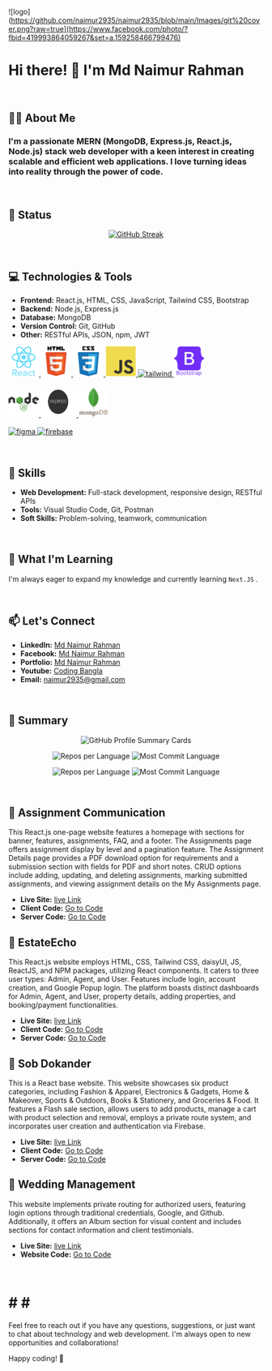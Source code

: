 ![logo](https://github.com/naimur2935/naimur2935/blob/main/Images/git%20cover.png?raw=true](https://www.facebook.com/photo/?fbid=419993864059267&set=a.159258466799476)

<h1>Hi there! 👋 I'm Md Naimur Rahman</h1>
<br>

## 🧑‍💻 About Me


<h3>
I'm a passionate MERN (MongoDB, Express.js, React.js, Node.js) stack web developer with a keen interest in creating scalable and efficient web applications. I love turning ideas into reality through the power of code.
</h3>
<br>

## 🚀 Status 

<p align='center'>
<a href="https://git.io/streak-stats"><img src="https://github-readme-streak-stats.herokuapp.com?user=naimur2935&theme=transparent" alt="GitHub Streak" /></a>
</p>

<br>

## 💻 Technologies & Tools 

- **Frontend:** React.js, HTML, CSS, JavaScript, Tailwind CSS, Bootstrap
- **Backend:** Node.js, Express.js
- **Database:** MongoDB
- **Version Control:** Git, GitHub
- **Other:** RESTful APIs, JSON, npm, JWT
<p align="left"> 
    <a href="https://reactjs.org/" target="_blank" rel="noreferrer"> 
        <img src="https://raw.githubusercontent.com/devicons/devicon/master/icons/react/react-original-wordmark.svg" alt="react" width="60" height="60"/> 
    </a>
    <a href="https://www.w3.org/html/" target="_blank" rel="noreferrer"> 
        <img src="https://raw.githubusercontent.com/devicons/devicon/master/icons/html5/html5-original-wordmark.svg" alt="html5" width="60" height="60"/> 
    </a>
    <a href="https://www.w3schools.com/css/" target="_blank" rel="noreferrer"> 
        <img src="https://raw.githubusercontent.com/devicons/devicon/master/icons/css3/css3-original-wordmark.svg" alt="css3" width="60" height="60"/> 
    </a>
    <a href="https://developer.mozilla.org/en-US/docs/Web/JavaScript" target="_blank" rel="noreferrer"> 
        <img src="https://raw.githubusercontent.com/devicons/devicon/master/icons/javascript/javascript-original.svg" alt="javascript" width="60" height="60"/> 
    </a> 
    <a href="https://tailwindcss.com/" target="_blank" rel="noreferrer"> 
        <img src="https://www.vectorlogo.zone/logos/tailwindcss/tailwindcss-icon.svg" alt="tailwind" width="60" height="60"/> 
    </a>
    <a href="https://getbootstrap.com" target="_blank" rel="noreferrer"> 
        <img src="https://raw.githubusercontent.com/devicons/devicon/master/icons/bootstrap/bootstrap-plain-wordmark.svg" alt="bootstrap" width="60" height="60"/> 
    </a> <br> <br>
    <a href="https://nodejs.org" target="_blank" rel="noreferrer"> 
        <img src="https://raw.githubusercontent.com/devicons/devicon/master/icons/nodejs/nodejs-original-wordmark.svg" alt="nodejs" width="60" height="60"/> 
    </a>
    <a href="https://expressjs.com" target="_blank" rel="noreferrer"> 
        <img src="https://github.com/naimur2935/naimur2935/blob/main/Images/expressjs_logo.png?raw=true" alt="express" width="70" height="60"/> 
    </a>  
    <a href="https://www.mongodb.com/" target="_blank" rel="noreferrer"> 
        <img src="https://raw.githubusercontent.com/devicons/devicon/master/icons/mongodb/mongodb-original-wordmark.svg" alt="mongodb" width="60" height="60"/> 
    </a> <br> <br>
    <a href="https://www.figma.com/" target="_blank" rel="noreferrer"> 
        <img src="https://www.vectorlogo.zone/logos/figma/figma-icon.svg" alt="figma" width="60" height="60"/> 
    </a> 
    <a href="https://firebase.google.com/" target="_blank" rel="noreferrer"> 
        <img src="https://www.vectorlogo.zone/logos/firebase/firebase-icon.svg" alt="firebase" width="60" height="60"/> 
    </a>   
</p>

<!-- ## 🚀 What I'm Currently Working On

I'm currently working on [project name], where I'm [brief description of your current project]. I'm excited about [mention any challenges or interesting aspects of your project]. -->
<br>

## 🔧 Skills

- **Web Development:** Full-stack development, responsive design, RESTful APIs
- **Tools:** Visual Studio Code, Git, Postman
- **Soft Skills:** Problem-solving, teamwork, communication

<br>

## 🌱 What I'm Learning

I'm always eager to expand my knowledge and currently learning `Next.JS` .

<br>

## 📫 Let's Connect

- **LinkedIn:** [Md Naimur Rahman](https://www.linkedin.com/in/naimur2935/)
- **Facebook:** [Md Naimur Rahman](https://www.facebook.com/mdnaimurrahman2935/)
- **Portfolio:** [Md Naimur Rahman](https://portfolio1.freelancernaimur.com/)
- **Youtube:** [Coding Bangla](http://www.youtube.com/@codingbangla1)
- **Email:** naimur2935@gmail.com

<br>

## 🚀 Summary 


<p align="center">
  <img src="http://github-profile-summary-cards.vercel.app/api/cards/profile-details?username=naimur2935&theme=transparent" alt="GitHub Profile Summary Cards">
</p>

<p align="center">
  <img src="http://github-profile-summary-cards.vercel.app/api/cards/repos-per-language?username=naimur2935&theme=transparent" alt="Repos per Language">
  <img src="http://github-profile-summary-cards.vercel.app/api/cards/most-commit-language?username=naimur2935&theme=transparent" alt="Most Commit Language">
</p>

<p align="center">
  <img src="http://github-profile-summary-cards.vercel.app/api/cards/productive-time?username=naimur2935&theme=transparent&utcOffset=8" alt="Repos per Language">
  <img src="http://github-profile-summary-cards.vercel.app/api/cards/stats?username=naimur2935&theme=transparent" alt="Most Commit Language">
</p>

<br>

## 🚀 Assignment Communication

This React.js one-page website features a homepage with sections for banner, features, assignments, FAQ, and a footer. The Assignments page offers assignment display by level and a pagination feature. The Assignment Details page provides a PDF download option for requirements and a submission section with fields for PDF and short notes. CRUD options include adding, updating, and deleting assignments, marking submitted assignments, and viewing assignment details on the My Assignments page.

- **Live Site:** [live Link](https://assignmentcommunication.web.app/)
- **Client Code:** [Go to Code](https://github.com/naimur2935/Assignment-Publications-client-site)
- **Server Code:** [Go to Code](https://github.com/naimur2935/Assignment-Publications-server-site)


## 🚀 EstateEcho

This React.js website employs HTML, CSS, Tailwind CSS, daisyUI, JS, ReactJS, and NPM packages, utilizing React components. It caters to three user types: Admin, Agent, and User. Features include login, account creation, and Google Popup login. The platform boasts distinct dashboards for Admin, Agent, and User, property details, adding properties, and booking/payment functionalities.

- **Live Site:** [live Link](https://estate-echo.web.app/)
- **Client Code:** [Go to Code](https://github.com/naimur2935/EstateEcho-Realestate-client-site)
- **Server Code:** [Go to Code](https://github.com/naimur2935/EstateEcho-Realestate-server-site)

## 🚀 Sob Dokander

This is a React base website. This website showcases six product categories, including Fashion & Apparel, Electronics & Gadgets, Home & Makeover, Sports & Outdoors, Books & Stationery, and Groceries & Food. It features a Flash sale section, allows users to add products, manage a cart with product selection and removal, employs a private route system, and incorporates user creation and authentication via Firebase.

- **Live Site:** [live Link](https://sobdokander.web.app/)
- **Client Code:** [Go to Code](https://github.com/naimur2935/E-Commerce-web1-client)
- **Server Code:** [Go to Code](https://github.com/naimur2935/E-Commerce-web1-server)

## 🚀 Wedding Management

This website implements private routing for authorized users, featuring login options through traditional credentials, Google, and Github. Additionally, it offers an Album section for visual content and includes sections for contact information and client testimonials.

- **Live Site:** [live Link](https://wedding-management-cb140.web.app/)
- **Website Code:** [Go to Code](https://github.com/naimur2935/Event-Management)

<br>

# # # #

Feel free to reach out if you have any questions, suggestions, or just want to chat about technology and web development. I'm always open to new opportunities and collaborations!

Happy coding! 🚀
